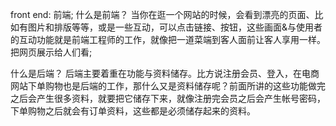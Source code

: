 front end: 前端;
什么是前端？
当你在逛一个网站的时候，会看到漂亮的页面、比如有图片和排版等等，或是一些互动，可以点击链接、按钮，这些画面&与使用者的互动功能就是前端工程师的工作，就像把一道菜端到客人面前让客人享用一样。
把网页展示给人们看;

什么是后端？
后端主要着重在功能与资料储存。比方说注册会员、登入，在电商网站下单购物也是后端的工作，那什么又是资料储存呢？前面所讲的这些功能做完之后会产生很多资料，就要把它储存下来，就像注册完会员之后会产生帐号密码，下单购物之后就会有订单资料，这些都是必须储存起来的资料。
